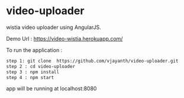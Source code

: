 # video-uploader
wistia video uploader using AngularJS.

Demo Url : https://video-wistia.herokuapp.com/

To run the application :



```bash
step 1: git clone  https://github.com/vjayanth/video-uploader.git 
step 2 : cd video-uploader
step 3 : npm install
step 4 : npm start 
```
app will be running at localhost:8080
